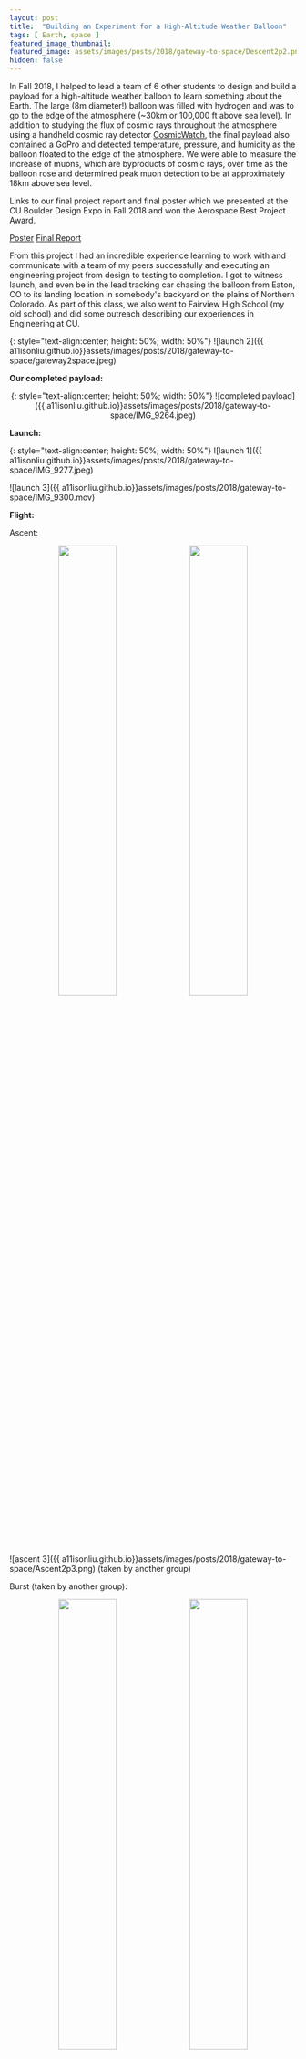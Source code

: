```yaml
---
layout: post
title:  "Building an Experiment for a High-Altitude Weather Balloon"
tags: [ Earth, space ]
featured_image_thumbnail:
featured_image: assets/images/posts/2018/gateway-to-space/Descent2p2.png
hidden: false
---
```


In Fall 2018, I helped to lead a team of 6 other students to design and build a payload for a high-altitude weather balloon to learn something about the Earth. The large (8m diameter!) balloon was filled with hydrogen and was to go to the edge of the atmosphere (~30km or 100,000 ft above sea level). In addition to studying the flux of cosmic rays throughout the atmosphere using a handheld cosmic ray detector [CosmicWatch](http://www.cosmicwatch.lns.mit.edu/), the final payload also contained a GoPro and detected temperature, pressure, and humidity as the balloon floated to the edge of the atmosphere. We were able to measure the increase of muons, which are byproducts of cosmic rays, over time as the balloon rose and determined peak muon detection to be at approximately 18km above sea level. 

Links to our final project report and final poster which we presented at the CU Boulder Design Expo in Fall 2018 and won the Aerospace Best Project Award.
<section class="download-box inner">
	<div class="download-box-links">
	    <a href="/assets/documents/DesignExpo2018.pdf" target="_blank">Poster</a>
	    <a href="/assets/documents/Team7_DDRevD_FinalReport.pdf" target="_blank">Final Report</a>
	</div>
</section>

From this project I had an incredible experience learning to work with and communicate with a team of my peers successfully and executing an engineering project from design to testing to completion. I got to witness launch, and even be in the lead tracking car chasing the balloon from Eaton, CO to its landing location in somebody's backyard on the plains of Northern Colorado. As part of this class, we also went to Fairview High School (my old school) and did some outreach describing our experiences in Engineering at CU.

{: style="text-align:center; height: 50%; width: 50%"}
![launch 2]({{ a11isonliu.github.io}}assets/images/posts/2018/gateway-to-space/gateway2space.jpeg)

**Our completed payload:**

<p align="center">
{: style="text-align:center; height: 50%; width: 50%"}
![completed payload]({{ a11isonliu.github.io}}assets/images/posts/2018/gateway-to-space/IMG_9264.jpeg)
</p>

**Launch:**

{: style="text-align:center; height: 50%; width: 50%"}
![launch 1]({{ a11isonliu.github.io}}assets/images/posts/2018/gateway-to-space/IMG_9277.jpeg)

![launch 3]({{ a11isonliu.github.io}}assets/images/posts/2018/gateway-to-space/IMG_9300.mov)

**Flight:**

Ascent:
<p align="center">
  <img src="a11isonliu.github.io/assets/images/posts/2018/gateway-to-space/G0041976.jpeg" width="45%" />
  <img src="a11isonliu.github.io/assets/images/posts/2018/gateway-to-space/G0042364.png" width="45%" />
</p>

![ascent 3]({{ a11isonliu.github.io}}assets/images/posts/2018/gateway-to-space/Ascent2p3.png)
(taken by another group)

Burst (taken by another group):
<p align="center">
  <img src="a11isonliu.github.io/assets/images/posts/2018/gateway-to-space/Burst1.png" width="45%" />
  <img src="a11isonliu.github.io/assets/images/posts/2018/gateway-to-space/Burst1p2.png" width="45%" />
</p>

Descent:
{: style="text-align:center; height: 50%; width: 50%"}
![descent 1]({{ a11isonliu.github.io}}assets/images/posts/2018/gateway-to-space/G0042576.jpeg) 

<p align="center">
  <img src="a11isonliu.github.io/assets/images/posts/2018/gateway-to-space/G0042613.jpeg" width="45%" />
  <img src="a11isonliu.github.io/assets/images/posts/2018/gateway-to-space/G0042708.jpeg" width="45%" />
</p>

**The chase:**

Soon after launch, we immediately got into cars to follow the balloon across the state. I took a navigation training to get the unique experience of being in the lead tracking car with gps locations on the balloon to chase it by car as it was descending. The balloon ended up landing in someone's backyard a little south of Fort Morgan, CO.

<p align="center">
  <img src="a11isonliu.github.io/assets/images/posts/2018/gateway-to-space/IMG_9306.jpeg" width="45%" />
  <img src="a11isonliu.github.io/assets/images/posts/2018/gateway-to-space/IMG_9310.jpeg" width="45%" />
</p>

**Testing:**

Our payload went through extensive testing to ensure it could withstand flight and near-space environments. Tests included structural (drop, whip, stair) tests, sensor tests, cold tests, and camera tests.

![stair test]({{ a11isonliu.github.io}}assets/images/posts/2018/gateway-to-space/IMG_9131.mov)

Women in engineering :)

{: style="text-align:center; height: 50%; width: 50%"}
![team wall-e women]({{ a11isonliu.github.io}}assets/images/posts/2018/gateway-to-space/IMG_9355 3.jpeg)

This project was done as a part of ASEN 1400 in Fall 2018. Thanks to my group members Sydney Evans, Nicolena Weber, Tracey Sneed, Joel Bridgeman, Jake Pirnack, Holland Morris, and Prof. Chris Koehler.

<p align="center>
{: style="text-align:center; height: 50%; width: 50%"}
![team wall-e]({{ a11isonliu.github.io}}assets/images/posts/2018/gateway-to-space/IMG_9334.jpeg)
</p>